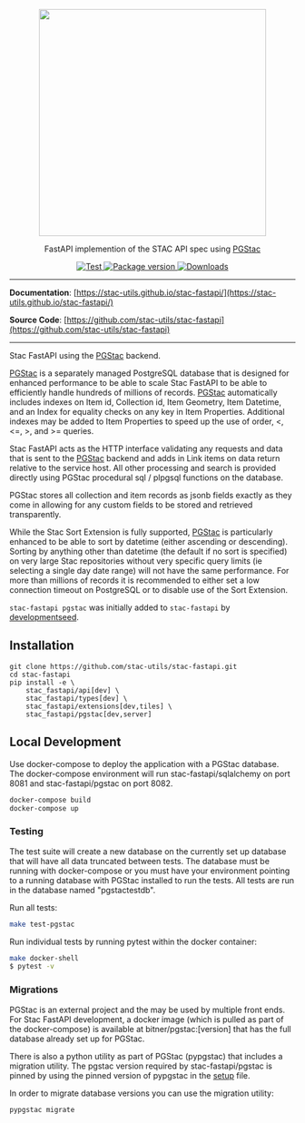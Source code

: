 <p align="center">
  <img src="https://github.com/radiantearth/stac-site/raw/master/images/logo/stac-030-long.png" width=400>
  <p align="center">FastAPI implemention of the STAC API spec using <a href="https://github.com/stac-utils/pgstac">PGStac</a></p>
</p>
<p align="center">
  <a href="https://github.com/stac-utils/stac-fastapi/actions?query=workflow%3Acicd" target="_blank">
      <img src="https://github.com/stac-utils/stac-fastapi/workflows/stac-fastapi/badge.svg" alt="Test">
  </a>
  <a href="https://pypi.org/project/stac-fastapi" target="_blank">
      <img src="https://img.shields.io/pypi/v/stac-fastapi?color=%2334D058&label=pypi%20package" alt="Package version">
  </a>
  <a href="https://github.com/stac-utils/stac-fastapi/blob/master/LICENSE" target="_blank">
      <img src="https://img.shields.io/github/license/stac-utils/stac-fastapi.svg" alt="Downloads">
  </a>
</p>

---

**Documentation**: [https://stac-utils.github.io/stac-fastapi/](https://stac-utils.github.io/stac-fastapi/)

**Source Code**: [https://github.com/stac-utils/stac-fastapi](https://github.com/stac-utils/stac-fastapi)

---

Stac FastAPI using the [PGStac](https://github.com/stac-utils/pgstac) backend.

[PGStac](https://github.com/stac-utils/pgstac) is a separately managed PostgreSQL database that is designed for enhanced performance to be able to scale Stac FastAPI to be able to efficiently handle hundreds of millions of records. [PGStac](https://github.com/stac-utils/pgstac) automatically includes indexes on Item id, Collection id, Item Geometry, Item Datetime, and an Index for equality checks on any key in Item Properties. Additional indexes may be added to Item Properties to speed up the use of order, <, <=, >, and >= queries.

Stac FastAPI acts as the HTTP interface validating any requests and data that is sent to the [PGStac](https://github.com/stac-utils/pgstac) backend and adds in Link items on data return relative to the service host. All other processing and search is provided directly using PGStac procedural sql / plpgsql functions on the database.

PGStac stores all collection and item records as jsonb fields exactly as they come in allowing for any custom fields to be stored and retrieved transparently.

While the Stac Sort Extension is fully supported, [PGStac](https://github.com/stac-utils/pgstac) is particularly enhanced to be able to sort by datetime (either ascending or descending). Sorting by anything other than datetime (the default if no sort is specified) on very large Stac repositories without very specific query limits (ie selecting a single day date range) will not have the same performance. For more than millions of records it is recommended to either set a low connection timeout on PostgreSQL or to disable use of the Sort Extension.


`stac-fastapi pgstac` was initially added to `stac-fastapi` by [developmentseed](https://github.com/developmentseed).

## Installation

```
git clone https://github.com/stac-utils/stac-fastapi.git
cd stac-fastapi
pip install -e \
    stac_fastapi/api[dev] \
    stac_fastapi/types[dev] \
    stac_fastapi/extensions[dev,tiles] \
    stac_fastapi/pgstac[dev,server]
```

## Local Development
Use docker-compose to deploy the application with a PGStac database. The docker-compose environment will run stac-fastapi/sqlalchemy on port 8081 and stac-fastapi/pgstac on port 8082.
```bash
docker-compose build
docker-compose up
```


### Testing
The test suite will create a new database on the currently set up database that will have all data truncated between tests. The database must be running with docker-compose or you must have your environment pointing to a running database with PGStac installed to run the tests. All tests are run in the database named "pgstactestdb".

Run all tests:
```bash
make test-pgstac
```

Run individual tests by running pytest within the docker container:
```bash
make docker-shell
$ pytest -v
```

### Migrations
PGStac is an external project and the may be used by multiple front ends.
For Stac FastAPI development, a docker image (which is pulled as part of the docker-compose) is available at bitner/pgstac:[version] that has the full database already set up for PGStac.

There is also a python utility as part of PGStac (pypgstac) that includes a migration utility. The pgstac version required by stac-fastapi/pgstac is pinned by using the pinned version of pypgstac in the [setup](setup.py) file.

In order to migrate database versions you can use the migration utility:
```bash
pypgstac migrate
```
